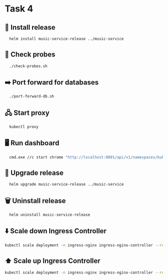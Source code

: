 # Task 4

## 📀 Install release

```bash
  helm install music-service-release ../music-service 
```

## 🏥 Check probes

```bash
  ./check-probes.sh
```

## ➡️ Port forward for databases

```bash
  ./port-forward-db.sh
```

## 🖧 Start proxy

```bash
  kubectl proxy
```

## 🖥️ Run dashboard

```bash
  cmd.exe //c start chrome "http://localhost:8001/api/v1/namespaces/kubernetes-dashboard/services/https:kubernetes-dashboard:/proxy/"
```

## 🔼 Upgrade release

```bash
  helm upgrade music-service-release ../music-service
```

## 🗑️ Uninstall release

```bash
  helm uninstall music-service-release
```

## ⬇️ Scale down Ingress Controller

```bash
kubectl scale deployment -n ingress-nginx ingress-nginx-controller --replicas=0
```

## ⬆️ Scale up Ingress Controller

```bash
kubectl scale deployment -n ingress-nginx ingress-nginx-controller --replicas=1
```
